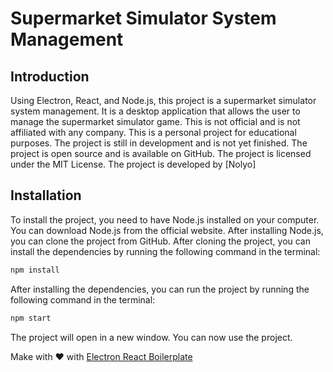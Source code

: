 # Supermarket Simulator System Management
## Introduction
Using Electron, React, and Node.js, this project is a supermarket simulator system management. It is a desktop application that allows the user to manage the supermarket simulator game. This is not official and is not affiliated with any company. This is a personal project for educational purposes. The project is still in development and is not yet finished. The project is open source and is available on GitHub. The project is licensed under the MIT License. The project is developed by [Nolyo]

## Installation
To install the project, you need to have Node.js installed on your computer. You can download Node.js from the official website. After installing Node.js, you can clone the project from GitHub. After cloning the project, you can install the dependencies by running the following command in the terminal:
```bash
npm install
```
After installing the dependencies, you can run the project by running the following command in the terminal:
```bash
npm start
```
The project will open in a new window. You can now use the project.

Make with ❤️ with [Electron React Boilerplate](https://github.com/electron-react-boilerplate/electron-react-boilerplate)


